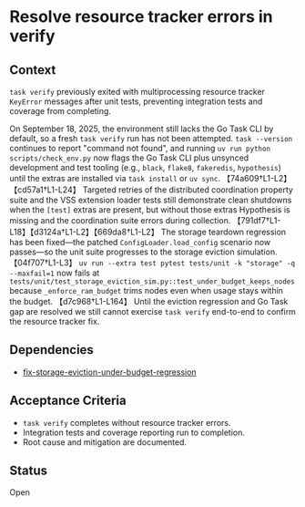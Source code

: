 # Resolve resource tracker errors in verify

## Context
`task verify` previously exited with multiprocessing resource tracker
`KeyError` messages after unit tests, preventing integration tests and
coverage from completing.

On September 18, 2025, the environment still lacks the Go Task CLI by default,
so a fresh `task verify` run has not been attempted. `task --version` continues
to report "command not found", and running `uv run python scripts/check_env.py`
now flags the Go Task CLI plus unsynced development and test tooling (e.g.,
`black`, `flake8`, `fakeredis`, `hypothesis`) until the extras are installed via
`task install` or `uv sync`. 【74a609†L1-L2】【cd57a1†L1-L24】 Targeted retries of
the distributed coordination property suite and the VSS extension loader tests
still demonstrate clean shutdowns when the `[test]` extras are present, but
without those extras Hypothesis is missing and the coordination suite errors
during collection.
【791df7†L1-L18】【d3124a†L1-L2】【669da8†L1-L2】
The storage teardown regression has been fixed—the patched
`ConfigLoader.load_config` scenario now passes—so the unit suite progresses to
the storage eviction simulation. 【04f707†L1-L3】 `uv run --extra test pytest
tests/unit -k "storage" -q --maxfail=1` now fails at
`tests/unit/test_storage_eviction_sim.py::test_under_budget_keeps_nodes`
because `_enforce_ram_budget` trims nodes even when usage stays within the
budget. 【d7c968†L1-L164】 Until the eviction regression and Go Task gap are
resolved we still cannot exercise `task verify` end-to-end to confirm the
resource tracker fix.

## Dependencies
- [fix-storage-eviction-under-budget-regression](
  fix-storage-eviction-under-budget-regression.md)

## Acceptance Criteria
- `task verify` completes without resource tracker errors.
- Integration tests and coverage reporting run to completion.
- Root cause and mitigation are documented.

## Status
Open
